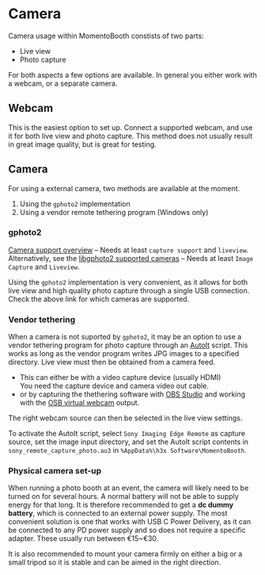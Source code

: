 # Camera

Camera usage within MomentoBooth constists of two parts:

* Live view
* Photo capture

For both aspects a few options are available. In general you either work with a webcam, or a separate camera.

## Webcam

This is the easiest option to set up. Connect a supported webcam, and use it for both live view and photo capture. This method does not usually result in great image quality, but is great for testing.

## Camera

For using a external camera, two methods are available at the moment.

1. Using the `gphoto2` implementation
2. Using a vendor remote tethering program (Windows only)

### gphoto2

[Camera support overview](http://www.gphoto.org/doc/remote/) – Needs at least `capture support` and `liveview`.  
Alternatively, see the [libgphoto2 supported cameras](http://www.gphoto.org/proj/libgphoto2/support.php) – Needs at least `Image Capture` and `Liveview`.

Using the `gphoto2` implementation is very convenient, as it allows for both live view and high quality photo capture through a single USB connection. Check the above link for which cameras are supported.

### Vendor tethering

When a camera is not suported by `gphoto2`, it may be an option to use a vendor tethering program for photo capture through an [AutoIt](https://www.autoitscript.com/site/) script. This works as long as the vendor program writes JPG images to a specified directory.
Live view must then be obtained from a camera feed.

* This can either be with a video capture device (usually HDMI)  
  You need the capture device and camera video out cable.
* or by capturing the thethering software with [OBS Studio](https://obsproject.com/) and working with the [OSB virtual webcam](https://obsproject.com/kb/virtual-camera-guide) output.

The right webcam source can then be selected in the live view settings.

To activate the AutoIt script, select `Sony Imaging Edge Remote` as capture source, set the image input directory, and set the AutoIt script contents in `sony_remote_capture_photo.au3` in `%AppData%\h3x Software\MomentoBooth`.

### Physical camera set-up

When running a photo booth at an event, the camera will likely need to be turned on for several hours. A normal battery will not be able to supply energy for that long. It is therefore recommended to get a **dc dummy battery**, which is connected to an external power supply. The most convenient solution is one that works with USB C Power Delivery, as it can be connected to any PD power supply and so does not require a specific adapter. These usually run between €15~€30.

It is also recommended to mount your camera firmly on either a big or a small tripod so it is stable and can be aimed in the right direction.
